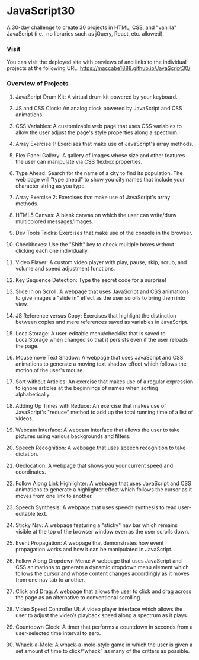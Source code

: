 # JavaScript30
A 30-day challenge to create 30 projects in HTML, CSS, and "vanilla" JavaScript (i.e., no libraries such as jQuery, React, etc. allowed).

### Visit
You can visit the deployed site with previews of and links to the individual projects at the following URL: https://maccabe1888.github.io/JavaScript30/

### Overview of Projects

1. JavaScript Drum Kit:
A virtual drum kit powered by your keyboard.

2. JS and CSS Clock:
An analog clock powered by JavaScript and CSS animations.

3. CSS Variables:
A customizable web page that uses CSS variables to allow the user adjust the page's style properties along a spectrum.

4. Array Exercise 1:
Exercises that make use of JavaScript's array methods.

5. Flex Panel Gallery:
A gallery of images whose size and other features the user can manipulate via CSS flexbox properties.

6. Type Ahead:
Search for the name of a city to find its population. The web page will "type ahead" to show you city names that include your character string as you type.

7. Array Exercise 2:
Exercises that make use of JavaScript's array methods.

8. HTML5 Canvas:
A blank canvas on which the user can write/draw multicolored messages/images.

9. Dev Tools Tricks:
Exercises that make use of the console in the browser.

10. Checkboxes:
Use the "Shift" key to check multiple boxes without clicking each one individually.

11. Video Player:
A custom video player with play, pause, skip, scrub, and volume and speed adjustment functions.

12. Key Sequence Detection:
Type the secret code for a surprise!

13. Slide In on Scroll:
A webpage that uses JavaScript and CSS animations to give images a "slide in" effect as the user scrolls to bring them into view.

14. JS Reference versus Copy:
Exercises that highlight the distinction between copies and mere references saved as variables in JavaScript.

15. LocalStorage:
A user-editable menu/checklist that is saved to LocalStorage when changed so that it persists even if the user reloads the page.

16. Mousemove Text Shadow:
A webpage that uses JavaScript and CSS animations to generate a moving text shadow effect which follows the motion of the user's mouse.

17. Sort without Articles:
An exercise that makes use of a regular expression to ignore articles at the beginnings of names when sorting alphabetically.

18. Adding Up Times with Reduce:
An exercise that makes use of JavaScript's "reduce" method to add up the total running time of a list of videos.

19. Webcam Interface:
A webcam interface that allows the user to take pictures using various backgrounds and filters.

20. Speech Recognition:
A webpage that uses speech recognition to take dictation.

21. Geolocation:
A webpage that shows you your current speed and coordinates.

22. Follow Along Link Highlighter:
A webpage that uses JavaScript and CSS animations to generate a highlighter effect which follows the cursor as it moves from one link to another.

23. Speech Synthesis:
A webpage that uses speech synthesis to read user-editable text.

24. Sticky Nav:
A webpage featuring a "sticky" nav bar which remains visible at the top of the browser window even as the user scrolls down.

25. Event Propagation:
A webpage that demonstrates how event propagation works and how it can be manipulated in JavaScript.

26. Follow Along Dropdown Menu:
A webpage that uses JavaScript and CSS animations to generate a dynamic dropdown menu element which follows the cursor and whose content changes accordingly as it moves from one nav tab to another.

27. Click and Drag:
A webpage that allows the user to click and drag across the page as an alternative to conventional scrolling.

28. Video Speed Controller UI:
A video player interface which allows the user to adjust the video’s playback speed along a spectrum as it plays.

29. Countdown Clock:
A timer that performs a countdown in seconds from a user-selected time interval to zero.

30. Whack-a-Mole:
A whack-a-mole-style game in which the user is given a set amount of time to click/“whack” as many of the critters as possible.
